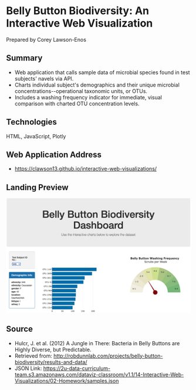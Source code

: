 # Belly Button Biodiversity: An Interactive Web Visualization

Prepared by Corey Lawson-Enos

## Summary
* Web application that calls sample data of microbial species found in test subjects' navels via API.
* Charts individual subject's demographics and their unique microbial concentrations--operational taxonomic units, or OTUs.
* Includes a washing frequency indicator for immediate, visual comparison with charted OTU concentration levels.

## Technologies
HTML, JavaScript, Plotly

## Web Application Address

* https://clawson13.github.io/interactive-web-visualizations/

## Landing Preview

![Landing Preview](images/landing.png)

## Source

* Hulcr, J. et al. (2012) A Jungle in There: Bacteria in Belly Buttons are Highly Diverse, but Predictable. 
* Retrieved from: http://robdunnlab.com/projects/belly-button-biodiversity/results-and-data/
* JSON Link: https://2u-data-curriculum-team.s3.amazonaws.com/dataviz-classroom/v1.1/14-Interactive-Web-Visualizations/02-Homework/samples.json
